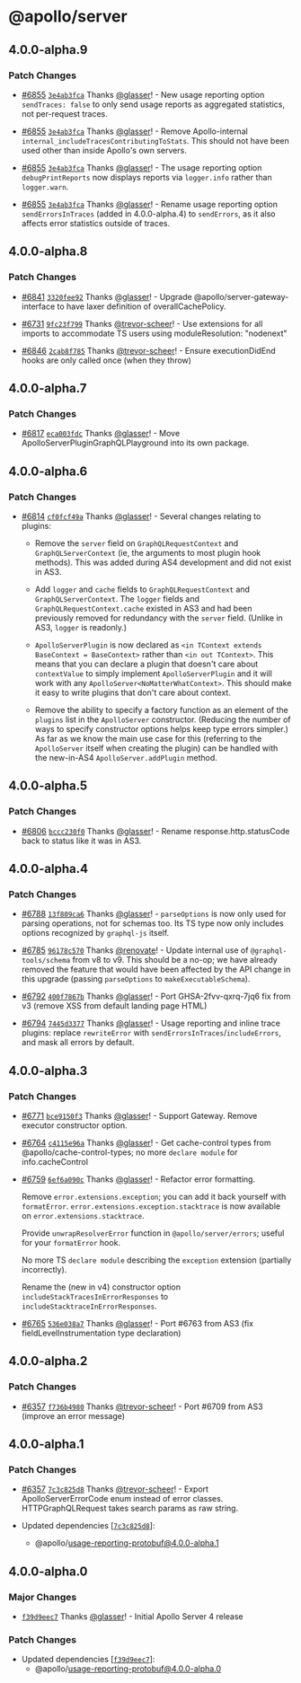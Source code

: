 # @apollo/server

## 4.0.0-alpha.9

### Patch Changes

- [#6855](https://github.com/apollographql/apollo-server/pull/6855) [`3e4ab3fca`](https://github.com/apollographql/apollo-server/commit/3e4ab3fcafb72027bf3c6359884808ba11381315) Thanks [@glasser](https://github.com/glasser)! - New usage reporting option `sendTraces: false` to only send usage reports as aggregated statistics, not per-request traces.

* [#6855](https://github.com/apollographql/apollo-server/pull/6855) [`3e4ab3fca`](https://github.com/apollographql/apollo-server/commit/3e4ab3fcafb72027bf3c6359884808ba11381315) Thanks [@glasser](https://github.com/glasser)! - Remove Apollo-internal `internal_includeTracesContributingToStats`. This should not have been used other than inside Apollo's own servers.

- [#6855](https://github.com/apollographql/apollo-server/pull/6855) [`3e4ab3fca`](https://github.com/apollographql/apollo-server/commit/3e4ab3fcafb72027bf3c6359884808ba11381315) Thanks [@glasser](https://github.com/glasser)! - The usage reporting option `debugPrintReports` now displays reports via `logger.info` rather than `logger.warn`.

* [#6855](https://github.com/apollographql/apollo-server/pull/6855) [`3e4ab3fca`](https://github.com/apollographql/apollo-server/commit/3e4ab3fcafb72027bf3c6359884808ba11381315) Thanks [@glasser](https://github.com/glasser)! - Rename usage reporting option `sendErrorsInTraces` (added in 4.0.0-alpha.4) to `sendErrors`, as it also affects error statistics outside of traces.

## 4.0.0-alpha.8

### Patch Changes

- [#6841](https://github.com/apollographql/apollo-server/pull/6841) [`3320fee92`](https://github.com/apollographql/apollo-server/commit/3320fee922ffa50080aa63597c84844516583860) Thanks [@glasser](https://github.com/glasser)! - Upgrade @apollo/server-gateway-interface to have laxer definition of overallCachePolicy.

* [#6731](https://github.com/apollographql/apollo-server/pull/6731) [`9fc23f799`](https://github.com/apollographql/apollo-server/commit/9fc23f7995205e8239890197dbeaabc5db6fb073) Thanks [@trevor-scheer](https://github.com/trevor-scheer)! - Use extensions for all imports to accommodate TS users using moduleResolution: "nodenext"

- [#6846](https://github.com/apollographql/apollo-server/pull/6846) [`2cab8f785`](https://github.com/apollographql/apollo-server/commit/2cab8f78580f6dacc64a497d06397b5b3cce89f6) Thanks [@trevor-scheer](https://github.com/trevor-scheer)! - Ensure executionDidEnd hooks are only called once (when they throw)

## 4.0.0-alpha.7

### Patch Changes

- [#6817](https://github.com/apollographql/apollo-server/pull/6817) [`eca003fdc`](https://github.com/apollographql/apollo-server/commit/eca003fdc75bdb63153e68119b9891d2bffc6545) Thanks [@glasser](https://github.com/glasser)! - Move ApolloServerPluginGraphQLPlayground into its own package.

## 4.0.0-alpha.6

### Patch Changes

- [#6814](https://github.com/apollographql/apollo-server/pull/6814) [`cf0fcf49a`](https://github.com/apollographql/apollo-server/commit/cf0fcf49afa9b8ee12840f5ac4bf1be6320cb7e1) Thanks [@glasser](https://github.com/glasser)! - Several changes relating to plugins:

  - Remove the `server` field on `GraphQLRequestContext` and `GraphQLServerContext` (ie, the arguments to most plugin hook methods). This was added during AS4 development and did not exist in AS3.

  - Add `logger` and `cache` fields to `GraphQLRequestContext` and `GraphQLServerContext`. The `logger` fields and `GraphQLRequestContext.cache` existed in AS3 and had been previously removed for redundancy with the `server` field. (Unlike in AS3, `logger` is readonly.)

  - `ApolloServerPlugin` is now declared as `<in TContext extends BaseContext = BaseContext>` rather than `<in out TContext>`. This means that you can declare a plugin that doesn't care about `contextValue` to simply implement `ApolloServerPlugin` and it will work with any `ApolloServer<NoMatterWhatContext>`. This should make it easy to write plugins that don't care about context.

  - Remove the ability to specify a factory function as an element of the `plugins` list in the `ApolloServer` constructor. (Reducing the number of ways to specify constructor options helps keep type errors simpler.) As far as we know the main use case for this (referring to the `ApolloServer` itself when creating the plugin) can be handled with the new-in-AS4 `ApolloServer.addPlugin` method.

## 4.0.0-alpha.5

### Patch Changes

- [#6806](https://github.com/apollographql/apollo-server/pull/6806) [`bccc230f0`](https://github.com/apollographql/apollo-server/commit/bccc230f05761c15098df9a5e9f57f0c65cf4fa6) Thanks [@glasser](https://github.com/glasser)! - Rename response.http.statusCode back to status like it was in AS3.

## 4.0.0-alpha.4

### Patch Changes

- [#6788](https://github.com/apollographql/apollo-server/pull/6788) [`13f809ca6`](https://github.com/apollographql/apollo-server/commit/13f809ca6c5e1f0be9d05823f1194a8743321a79) Thanks [@glasser](https://github.com/glasser)! - `parseOptions` is now only used for parsing operations, not for schemas too. Its TS type now only includes options recognized by `graphql-js` itself.

* [#6785](https://github.com/apollographql/apollo-server/pull/6785) [`96178c570`](https://github.com/apollographql/apollo-server/commit/96178c57070af574fbcff7f51b73924c576725db) Thanks [@renovate](https://github.com/apps/renovate)! - Update internal use of `@graphql-tools/schema` from v8 to v9. This should be a no-op; we have already removed the feature that would have been affected by the API change in this upgrade (passing `parseOptions` to `makeExecutableSchema`).

- [#6792](https://github.com/apollographql/apollo-server/pull/6792) [`400f7867b`](https://github.com/apollographql/apollo-server/commit/400f7867b521359fd7213547c88fcf3fc8fbe94c) Thanks [@glasser](https://github.com/glasser)! - Port GHSA-2fvv-qxrq-7jq6 fix from v3 (remove XSS from default landing page HTML)

* [#6794](https://github.com/apollographql/apollo-server/pull/6794) [`7445d3377`](https://github.com/apollographql/apollo-server/commit/7445d3377d16cdc65506131572c0a616d3a6324c) Thanks [@glasser](https://github.com/glasser)! - Usage reporting and inline trace plugins: replace `rewriteError` with `sendErrorsInTraces`/`includeErrors`, and mask all errors by default.

## 4.0.0-alpha.3

### Patch Changes

- [#6771](https://github.com/apollographql/apollo-server/pull/6771) [`bce9150f3`](https://github.com/apollographql/apollo-server/commit/bce9150f31d6fd58b7a6622611ec7b35b3564aa6) Thanks [@glasser](https://github.com/glasser)! - Support Gateway. Remove executor constructor option.

* [#6764](https://github.com/apollographql/apollo-server/pull/6764) [`c4115e96a`](https://github.com/apollographql/apollo-server/commit/c4115e96ac75e04cffe1c3353fc03ea65dcab909) Thanks [@glasser](https://github.com/glasser)! - Get cache-control types from @apollo/cache-control-types; no more `declare module` for info.cacheControl

- [#6759](https://github.com/apollographql/apollo-server/pull/6759) [`6ef6a090c`](https://github.com/apollographql/apollo-server/commit/6ef6a090cff26f5d98e9965cd839307931e12516) Thanks [@glasser](https://github.com/glasser)! - Refactor error formatting.

  Remove `error.extensions.exception`; you can add it back yourself with `formatError`. `error.extensions.exception.stacktrace` is now available on `error.extensions.stacktrace`.

  Provide `unwrapResolverError` function in `@apollo/server/errors`; useful for your `formatError` hook.

  No more TS `declare module` describing the `exception` extension (partially incorrectly).

  Rename the (new in v4) constructor option `includeStackTracesInErrorResponses` to `includeStacktraceInErrorResponses`.

* [#6765](https://github.com/apollographql/apollo-server/pull/6765) [`536e038a7`](https://github.com/apollographql/apollo-server/commit/536e038a744738f740072781f32e83a360ec0744) Thanks [@glasser](https://github.com/glasser)! - Port #6763 from AS3 (fix fieldLevelInstrumentation type declaration)

## 4.0.0-alpha.2

### Patch Changes

- [#6357](https://github.com/apollographql/apollo-server/pull/6357) [`f736b4980`](https://github.com/apollographql/apollo-server/commit/f736b4980b39f3b563939b100eff85e073189cb1) Thanks [@trevor-scheer](https://github.com/trevor-scheer)! - Port #6709 from AS3 (improve an error message)

## 4.0.0-alpha.1

### Patch Changes

- [#6357](https://github.com/apollographql/apollo-server/pull/6357) [`7c3c825d8`](https://github.com/apollographql/apollo-server/commit/7c3c825d834ddad778de8b6d4254e56613fe8534) Thanks [@trevor-scheer](https://github.com/trevor-scheer)! - Export ApolloServerErrorCode enum instead of error classes. HTTPGraphQLRequest takes search params as raw string.

- Updated dependencies [[`7c3c825d8`](https://github.com/apollographql/apollo-server/commit/7c3c825d834ddad778de8b6d4254e56613fe8534)]:
  - @apollo/usage-reporting-protobuf@4.0.0-alpha.1

## 4.0.0-alpha.0

### Major Changes

- [`f39d9eec7`](https://github.com/apollographql/apollo-server/commit/f39d9eec7ab72d0f471a0bb0646dd42ad81c56cf) Thanks [@glasser](https://github.com/glasser)! - Initial Apollo Server 4 release

### Patch Changes

- Updated dependencies [[`f39d9eec7`](https://github.com/apollographql/apollo-server/commit/f39d9eec7ab72d0f471a0bb0646dd42ad81c56cf)]:
  - @apollo/usage-reporting-protobuf@4.0.0-alpha.0
